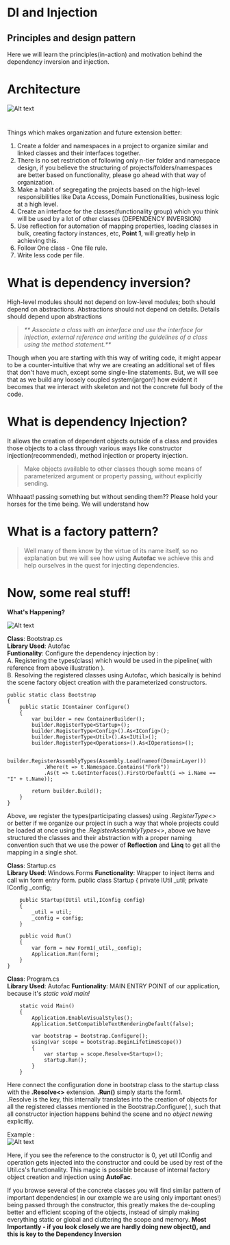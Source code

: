 
# DI and Injection
## Principles and design pattern

Here we will learn the principles(in-action) and motivation behind the dependency inversion and injection. 


# Architecture

![Alt text](/_img/proj_struct_01.png?raw=true "Optional Title")
# 
Things which makes organization and future extension better: 
1. Create a folder and namespaces in a project to organize similar and linked classes and their interfaces together.
2. There is no set restriction of following only n-tier folder and namespace design, if you believe the structuring of projects/folders/namespaces are better based on functionality, please go ahead with that way of organization.
3. Make a habit of segregating the projects based on the high-level responsibilities like Data Access, Domain Functionalities, business logic at a high level.
4. Create an interface for the classes(functionality group) which you think will be used by a lot of other classes (DEPENDENCY INVERSION)
5. Use reflection for automation of mapping properties, loading classes in bulk, creating factory instances, etc, **Point 1**, will greatly help in achieving this.
6. Follow One class - One file rule.
7. Write less code per file.


# What is dependency inversion?
High-level modules should not depend on low-level modules; both should depend on abstractions. 
Abstractions should not depend on details. 
Details should depend upon abstractions

> _** Associate a class with an interface and use the interface for injection, external reference and writing the guidelines of a class using the method statement.**_ 

Though when you are starting with this way of writing code, it might appear to be a counter-intuitive that why we are creating an additional set of files that don't have much, except some single-line statements. 
But, we will see that as we build any loosely coupled system(jargon!) how evident it becomes that we interact with skeleton and not the concrete full body of the code.

# What is dependency Injection?
It allows the creation of dependent objects outside of a class and provides those objects to a class through various ways like constructor injection(recommended), method injection or property injection.

> Make objects available to other classes though some means of parameterized argument or property passing, without explicitly sending.

Whhaaat! passing something but without sending them?? Please hold your horses for the time being. We will understand how

# What is a factory pattern?
> Well many of them know by the virtue of its name itself, so no explanation but we will see how using **Autofac** we achieve this and help ourselves in the quest for injecting dependencies.


# Now, some real stuff!

**What's Happening?**  

![Alt text](/_img/graph_01.PNG?raw=true "Optional Title")  


**Class**: Bootstrap.cs  
**Library Used**: Autofac  
**Funtionality**: Configure the dependency injection by :   
A. Registering the types(class) which would be used in the pipeline( with reference from above illustration ).  
B. Resolving the registered classes using Autofac, which basically is behind the scene factory object creation with the parameterized constructors.  

    public static class Bootstrap
    {
        public static IContainer Configure()
        {
            var builder = new ContainerBuilder();
            builder.RegisterType<Startup>();
            builder.RegisterType<Config>().As<IConfig>();
            builder.RegisterType<Util>().As<IUtil>();
            builder.RegisterType<Operations>().As<IOperations>();

            builder.RegisterAssemblyTypes(Assembly.Load(nameof(DomainLayer)))
                .Where(t => t.Namespace.Contains("Fork"))
                .As(t => t.GetInterfaces().FirstOrDefault(i => i.Name == "I" + t.Name));

            return builder.Build();
        }
    }
Above, we register the types(participating classes) using *.RegisterType<>* or better if we organize our project in such a way that whole projects could be loaded at once using the *.RegisterAssemblyTypes<>*, above we have structured the classes and their abstraction with a proper naming convention such that we use the power of **Reflection** and **Linq** to get all the mapping in a single shot.

  
    
    
**Class**: Startup.cs  
**Library Used**: Windows.Forms
**Functionality**: Wrapper to inject items and call win form entry form.
public class Startup
    {
        private IUtil _util;
        private IConfig _config;

        public Startup(IUtil util,IConfig config)
        {
            _util = util;
            _config = config;
        }

        public void Run()
        {
            var form = new Form1(_util,_config);
            Application.Run(form);
        }
    }  

**Class**: Program.cs  
**Library Used**: Autofac
**Funtionality**: MAIN ENTRY POINT of our application, because it's *static void main!*

        static void Main()
        {
            Application.EnableVisualStyles();
            Application.SetCompatibleTextRenderingDefault(false);

            var bootstrap = Bootstrap.Configure();
            using(var scope = bootstrap.BeginLifetimeScope())
            {
                var startup = scope.Resolve<Startup>();
                startup.Run();
            }
        }

Here connect the configuration done in bootstrap class to the startup class with the **.Resolve<>** extension. **.Run()** simply starts the form1.  
.Resolve is the key, this internally translates into the creation of objects for all the registered classes mentioned in the Bootstrap.Configure( ), such that all constructor injection happens behind the scene and no *object newing* explicitly.  

Example :   
![Alt text](/_img/cons_injection_01.png?raw=true "Optional Title")

Here, if you see the reference to the constructor is 0, yet util IConfig and operation gets injected into the constructor and could be used by rest of the Util.cs's functionality. This magic is possible because of internal factory object creation and injection using **AutoFac**.  

If you browse several of the concrete classes you will find similar pattern of important dependencies( in our example we are using only important ones!) being passed through the constructor, this greatly makes the de-coupling better and efficient scoping of the objects, instead of simply making everything static or global and cluttering the scope and memory.
**Most Importantly - if you look closely we are hardly doing new object(), and this is key to the Dependency Inversion** 
 
 



